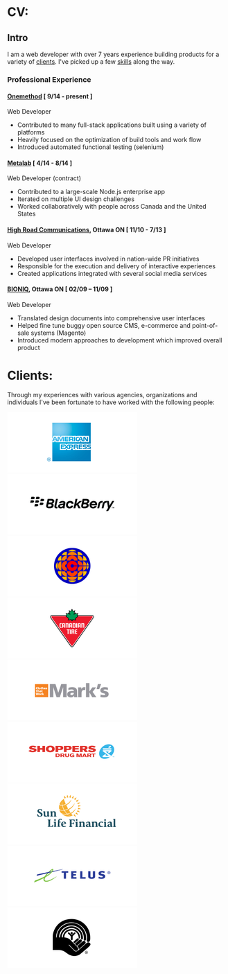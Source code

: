 # CV:

## Intro

I am a web developer with over 7 years experience building products for a variety of <a data-to='clients' href='#'>clients</a>. I've picked up a few <a data-to='skills' href='#'>skills</a> along the way.

### Professional Experience

#### <a href='http://onemethod.com/'>Onemethod</a> [ 9/14 - present ]
<div class='highlight'>
  <span>Web Developer</span>
  <ul>
    <li>Contributed to many full-stack applications built using a variety of platforms</li>
    <li>Heavily focused on the optimization of build tools and work flow</li>
    <li>Introduced automated functional testing (selenium)</li>
  </ul>
</div>

#### <a href='http://metalab.co'>Metalab</a> [ 4/14 - 8/14 ]
<div class='highlight'>
  <span>Web Developer (contract)</span>
  <ul>
    <li>Contributed to a large-scale Node.js enterprise app</li>
    <li>Iterated on multiple UI design challenges</li>
    <li>Worked collaboratively with people across Canada and the United States</li>
  </ul>
</div>

#### <a href='http://highroad.com'>High Road Communications</a>, Ottawa ON [ 11/10 - 7/13 ]
<div class='highlight'>
  <span>Web Developer</span>
  <ul>
    <li>Developed user interfaces involved in nation-wide PR initiatives</li>
    <li>Responsible for the execution and delivery of interactive experiences</li>
    <li>Created applications integrated with several social media services</li>
  </ul>
</div>

#### <a href='http://bioniq.ca'>BIONIQ</a>, Ottawa ON [ 02/09 – 11/09 ]
<div class='highlight'>
  <span>Web Developer</span>
  <ul>
    <li>Translated design documents into comprehensive user interfaces</li>
    <li>Helped fine tune buggy open source CMS, e-commerce and point-of-sale systems (Magento)</li>
    <li>Introduced modern approaches to development which improved overall product</li>
  </ul>
</div>

<h1 class='clients'>Clients:</h1>

Through my experiences with various agencies, organizations and individuals I've been fortunate to have worked with the following people:

<div class='gallery'>
  <div>
    <img src='img/ae.png' />
  </div>
  <div>
    <img src='img/bb.png' />
  </div>
  <div>
    <img src='img/cbc.png' />
  </div>
  <div>
    <img src='img/ct.png' />
  </div>
  <div>
    <img src='img/marks.png' />
  </div>
  <div>
    <img src='img/sd.png' />
  </div>
  <div>
    <img src='img/slf.png' />
  </div>
  <div>
    <img src='img/telus.png' />
  </div>
  <div>
    <img src='img/uw.png' />
  </div>
</div>
